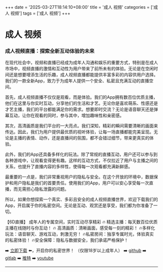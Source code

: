 +++
date = '2025-03-27T18:14:10+08:00'
title = '成人 视频'
categories = ['成人 视频']
tags = ['成人 视频']
+++

# 成人 视频

### 成人视频直播：探索全新互动体验的未来

在现代社会中，视频和直播已经成为成年人沟通和娱乐的重要方式，特别是在成人市场中，视频直播的激情和互动性为用户带来了前所未有的体验。无论是在空闲时间还是想要增添生活的乐趣，成人视频直播都能提供丰富多彩的内容供用户选择。我们的一款全新App，致力于为成年人提供一个安全、私密且充满互动的直播空间。

首先，成人视频直播不仅仅是观看，而是体验。我们的App拥有数百位优质主播，他们在这里与你实时互动，分享他们的生活和才艺。无论你是喜欢萌系、性感还是才艺主播，我们的平台都能满足你的需求。想要即时交流？无论是语音聊天还是弹幕互动，让你在观看的同时，参与其中，增加趣味性和亲密感。

其次，高清画质是我们平台的一大亮点。我们深知，精彩的瞬间需要清晰的画面来传达。因此，我们为用户提供最优质的视听体验，让每一场直播都能完美呈现。无论是主播的表情、动作，还是直播间的氛围，都不会错过细节，带来更真实的体验。

此外，我们的App还具备多样化的玩法。除了常规的直播互动，用户还可以参与到各种游戏中，让观看变得更有趣。这样的互动方式，不仅拉近了用户与主播之间的关系，也提升了直播内容的多样性，使得每一次观看都充满新鲜感。

最重要的一点是，我们非常重视用户的隐私与安全。在这个开放的环境中，数据保护和用户隐私是我们的首要责任。使用我们的App，用户可以安心享受每一次直播，而无需担心隐私泄露的问题。

所以，如果你想探索一个真实、多彩且安全的成人视频直播世界，欢迎下载我们的App，开启属于你的私密空间。无论是互动、观赏还是享受，我们都为你准备了一切。

【6D直播】
成年人的专属空间，实时互动尽享精彩
🔥 精选主播：每天数百位优质主播在线随时与你互动！
🔥 高清画质：清晰画面，感受每一刻的精彩！
🔥多样化玩法：语音聊天、游戏互动，刺激无穷！
🔥私密房间：独享专属时光，体验真实的私密体验！
🔥安全保障：隐私与数据安全，我们承诺严格保护！

➡️ [立即下载](https://down123.s3.ap-east-1.amazonaws.com/down/down.html?channelCode=blog) ⬅️，开启你的私密世界！
（仅限18岁以上成年人）
➡️ [github](https://aldult-live.github.io/)
➡️ [gitlab](https://seo-09598d.gitlab.io/)
➡️ [推特](https://x.com/wegame33)
➡️ [youtube](https://www.youtube.com/@6Dlive)

---

